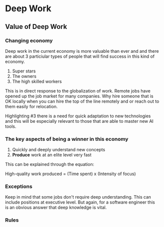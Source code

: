 # Deep Work

## Value of Deep Work

### Changing economy

Deep work in the current economy is more valuable than ever and
and there are about 3 particiular types of people that will find success in
this kind of economy.

1. Super stars
2. The owners
3. The high skilled workers

This is in direct response to the globalization of work. Remote jobs have opened
up the job market for many companies. Why hire someone that is OK locally
when you can hire the top of the line remotely and or reach out to them easily
for relocation.

Highlighting #3 there is a need for quick adaptation to new technologies and this
will be especially relevant to those that are able to master new AI tools.

### The key aspects of being a winner in this economy

1. Quickly and deeply understand new concepts
2. **Produce** work at an elite level very fast

This can be explained through the equation:

High-quality work produced = (Time spent) x (Intensity of focus)

### Exceptions

Keep in mind that some jobs don't require deep understanding. This can include 
positions at executive level. But again, for a software engineer this is an obvious 
answer that deep knowledge is vital.

### Rules

